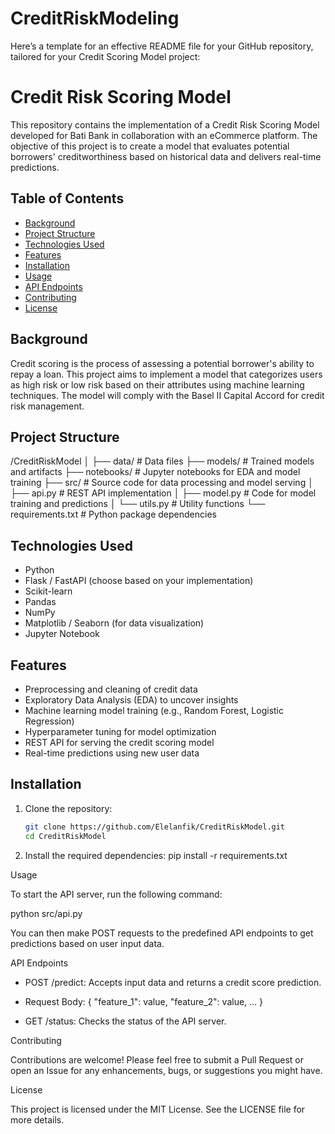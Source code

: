 # CreditRiskModeling
Here’s a template for an effective README file for your GitHub repository, tailored for your Credit Scoring Model project:

# Credit Risk Scoring Model

This repository contains the implementation of a Credit Risk Scoring Model developed for Bati Bank in collaboration with an eCommerce platform. The objective of this project is to create a model that evaluates potential borrowers' creditworthiness based on historical data and delivers real-time predictions.

## Table of Contents
- [Background](#background)
- [Project Structure](#project-structure)
- [Technologies Used](#technologies-used)
- [Features](#features)
- [Installation](#installation)
- [Usage](#usage)
- [API Endpoints](#api-endpoints)
- [Contributing](#contributing)
- [License](#license)

## Background

Credit scoring is the process of assessing a potential borrower's ability to repay a loan. This project aims to implement a model that categorizes users as high risk or low risk based on their attributes using machine learning techniques. The model will comply with the Basel II Capital Accord for credit risk management.

## Project Structure

/CreditRiskModel
│
├── data/                  # Data files
├── models/                # Trained models and artifacts
├── notebooks/             # Jupyter notebooks for EDA and model training
├── src/                   # Source code for data processing and model serving
│   ├── api.py             # REST API implementation
│   ├── model.py           # Code for model training and predictions
│   └── utils.py           # Utility functions
└── requirements.txt       # Python package dependencies

## Technologies Used

- Python
- Flask / FastAPI (choose based on your implementation)
- Scikit-learn
- Pandas
- NumPy
- Matplotlib / Seaborn (for data visualization)
- Jupyter Notebook

## Features

- Preprocessing and cleaning of credit data
- Exploratory Data Analysis (EDA) to uncover insights
- Machine learning model training (e.g., Random Forest, Logistic Regression)
- Hyperparameter tuning for model optimization
- REST API for serving the credit scoring model
- Real-time predictions using new user data

## Installation

1. Clone the repository:
   ```bash
   git clone https://github.com/Elelanfik/CreditRiskModel.git
   cd CreditRiskModel

1. Install the required dependencies:
pip install -r requirements.txt

Usage

To start the API server, run the following command:

python src/api.py

You can then make POST requests to the predefined API endpoints to get predictions based on user input data.

API Endpoints

- POST /predict: Accepts input data and returns a credit score prediction.

- Request Body:
{
  "feature_1": value,
  "feature_2": value,
  ...
}

- GET /status: Checks the status of the API server.

Contributing

Contributions are welcome! Please feel free to submit a Pull Request or open an Issue for any enhancements, bugs, or suggestions you might have.

License

This project is licensed under the MIT License. See the LICENSE file for more details.


